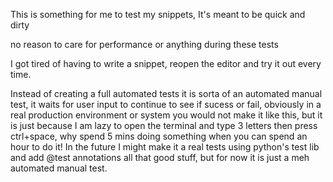 This is something for me to test my snippets, It's meant to be quick and dirty

no reason to care for performance or anything during these tests

I got tired of having to write a snippet, reopen the editor and try it out every time.

Instead of creating a full automated tests it is sorta of an automated manual test, it
waits for user input to continue to see if sucess or fail, obviously in a real production environment or system
you would not make it like this, but it is just because I am lazy to open the terminal and type 3 letters then press ctrl+space, why
spend 5 mins doing something when you can spend an hour to do it! In the future I might make it a real tests using python's test lib and add @test annotations all that good stuff, but for now
it is just a meh automated manual test.
